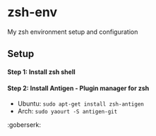 # zsh-env
My zsh environment setup and configuration

## Setup

#### Step 1: Install zsh shell


#### Step 2: Install Antigen - Plugin manager for zsh

- Ubuntu: `sudo apt-get install zsh-antigen`
- Arch: `sudo yaourt -S antigen-git`

:goberserk:
